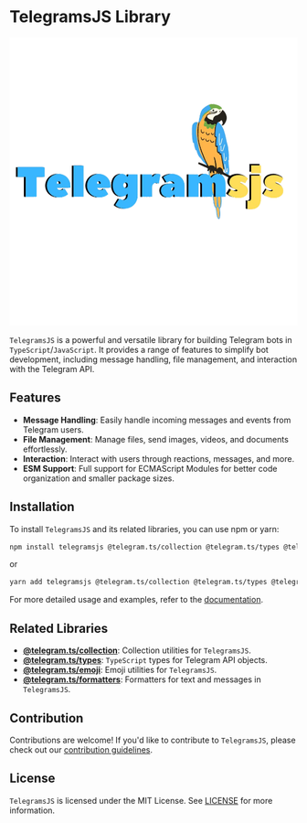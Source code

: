 # TelegramsJS Library

![TelegramJS Logo](./public/telegramsjs.png)

`TelegramsJS` is a powerful and versatile library for building Telegram bots in `TypeScript`/`JavaScript`. It provides a range of features to simplify bot development, including message handling, file management, and interaction with the Telegram API.

## Features

- **Message Handling**: Easily handle incoming messages and events from Telegram users.
- **File Management**: Manage files, send images, videos, and documents effortlessly.
- **Interaction**: Interact with users through reactions, messages, and more.
- **ESM Support**: Full support for ECMAScript Modules for better code organization and smaller package sizes.

## Installation

To install `TelegramsJS` and its related libraries, you can use npm or yarn:

```bash
npm install telegramsjs @telegram.ts/collection @telegram.ts/types @telegram.ts/emoji @telegram.ts/formatters
```

or

```bash
yarn add telegramsjs @telegram.ts/collection @telegram.ts/types @telegram.ts/emoji @telegram.ts/formatters
```

For more detailed usage and examples, refer to the [documentation](#).

## Related Libraries

- **[@telegram.ts/collection](https://github.com/telegramjs/collection)**: Collection utilities for `TelegramsJS`.
- **[@telegram.ts/types](https://github.com/telegramjs/types)**: `TypeScript` types for Telegram API objects.
- **[@telegram.ts/emoji](https://github.com/telegramjs/emoji)**: Emoji utilities for `TelegramsJS`.
- **[@telegram.ts/formatters](https://github.com/telegramjs/formatters)**: Formatters for text and messages in `TelegramsJS`.

## Contribution

Contributions are welcome! If you'd like to contribute to `TelegramsJS`, please check out our [contribution guidelines](CONTRIBUTING.md).

## License

`TelegramsJS` is licensed under the MIT License. See [LICENSE](LICENSE) for more information.
